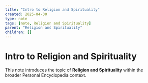 ```yaml
---
title: "Intro to Religion and Spirituality"
created: 2025-04-30
type: note
tags: [note, Religion and Spirituality]
parent: "Religion and Spirituality"
children: []
---
```


# Intro to Religion and Spirituality

This note introduces the topic of **Religion and Spirituality** within the broader Personal Encyclopedia context.
